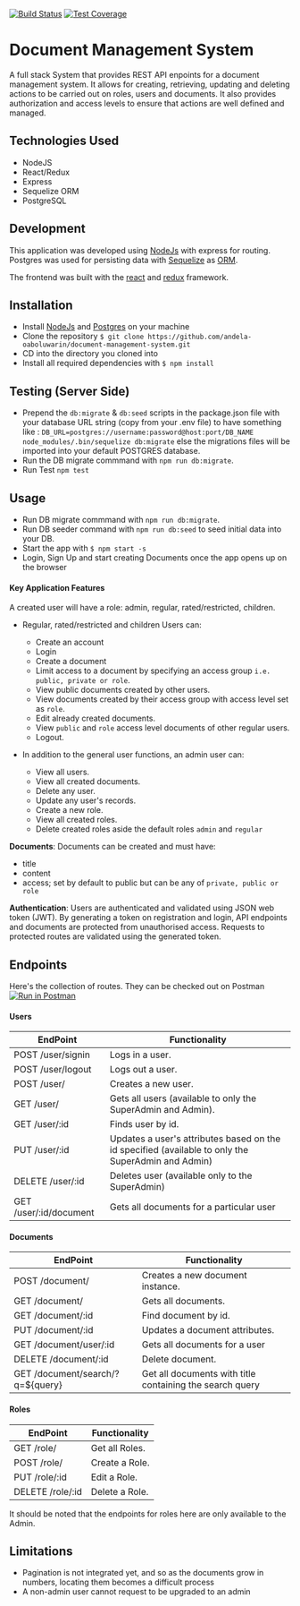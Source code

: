 [![Build Status](https://travis-ci.org/andela-oaboluwarin/document-management-system.svg?branch=develop)](https://travis-ci.org/andela-oaboluwarin/document-management-system)
[![Test Coverage](https://codeclimate.com/github/andela-oaboluwarin/document-management-system/badges/coverage.svg)](https://codeclimate.com/github/andela-oaboluwarin/document-management-system/coverage)

# Document Management System
A full stack System that provides REST API enpoints for a document management system. It allows for creating, retrieving, updating and deleting actions to be carried out on roles, users and documents.
It also provides authorization and access levels to ensure that actions are well defined and managed.


## Technologies Used
- NodeJS
- React/Redux
- Express
- Sequelize ORM
- PostgreSQL


## Development
This application was developed using [NodeJs](https://nodejs.org) with express for routing. Postgres was used for persisting data with [Sequelize](https://sequelizejs.org) as [ORM](https://en.wikipedia.org/wiki/Object-relational_mapping).

The frontend was built with the [react](https://facebook.github.io/react/) and [redux](reduxjs.org) framework.



## Installation
- Install [NodeJs](https://docs.npmjs.com/getting-started/installing-node) and [Postgres](http://www.postgresguide.com/setup/install.html) on your machine
- Clone the repository `$ git clone https://github.com/andela-oaboluwarin/document-management-system.git`
- CD into the directory you cloned into
- Install all required dependencies with `$ npm install`

## Testing (Server Side)
- Prepend the `db:migrate` & `db:seed` scripts in the package.json file with your database URL string (copy from your .env file) to have something like : `DB_URL=postgres://username:password@host:port/DB_NAME node_modules/.bin/sequelize db:migrate` else the migrations files will be imported into your default POSTGRES database.
- Run the DB migrate commmand with `npm run db:migrate`.
- Run Test `npm test`

## Usage
- Run DB migrate commmand with `npm run db:migrate`.
- Run DB seeder command with `npm run db:seed` to seed initial data into your DB.
- Start the app with `$ npm start -s`
- Login, Sign Up and start creating Documents once the app opens up on the browser

#### Key Application Features
A created user will have a role: admin, regular, rated/restricted, children.
- Regular, rated/restricted and children Users can:
    - Create an account
    - Login
    - Create a document
    - Limit access to a document by specifying an access group `i.e. public, private or role`.
    - View public documents created by other users.
    - View documents created by their access group with access level set as `role`.
    - Edit already created documents.
    - View `public` and `role` access level documents of other regular users.
    - Logout.

- In addition to the general user functions, an admin user can:
    - View all users.
    - View all created documents.
    - Delete any user.
    - Update any user's records.
    - Create a new role.
    - View all created roles.
    - Delete created roles aside the default roles `admin` and `regular`

**Documents**:
Documents can be created and must have:
- title
- content
- access; set by default to public but can be any of `private, public or role`

**Authentication**:
Users are authenticated and validated using JSON web token (JWT).
By generating a token on registration and login, API endpoints and documents are protected from unauthorised access.
Requests to protected routes are validated using the generated token.

## Endpoints
Here's the collection of routes. They can be checked out on Postman
[![Run in Postman](https://run.pstmn.io/button.svg)](https://app.getpostman.com/run-collection/89b63da4a2a0c98485e7)

#### Users
EndPoint                      |   Functionality
------------------------------|------------------------
POST /user/signin         |   Logs in a user.
POST /user/logout        |   Logs out a user.
POST /user/              |   Creates a new user.
GET /user/               |   Gets all users (available to only the SuperAdmin and Admin).
GET /user/:id           |   Finds user by id.
PUT /user/:id           |   Updates a user's attributes based on the id specified (available to only the SuperAdmin and Admin)
DELETE /user/:id        |   Deletes user (available only to the SuperAdmin)
GET /user/:id/document   | Gets all documents for a particular user

#### Documents
EndPoint                      |   Functionality
------------------------------|------------------------
POST /document/          |   Creates a new document instance.
GET /document/           |   Gets all documents.
GET /document/:id       |   Find document by id.
PUT /document/:id       |   Updates a document attributes.
GET /document/user/:id            | Gets all documents for a user
DELETE /document/:id    |   Delete document.
GET /document/search/?q=${query} | Get all documents with title containing the search query

#### Roles
EndPoint                      |   Functionality
------------------------------|------------------------
GET /role/               |   Get all Roles.
POST /role/               |   Create a Role.
PUT /role/:id               |   Edit a Role.
DELETE /role/:id               |   Delete a Role.

It should be noted that the endpoints for roles here are only available to the Admin.


## Limitations
- Pagination is not integrated yet, and so as the documents grow in numbers, locating them becomes a difficult process
- A non-admin user cannot request to be upgraded to an admin
